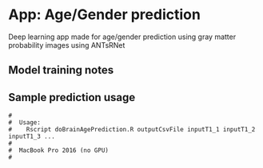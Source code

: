 # App:  Age/Gender prediction

Deep learning app made for age/gender prediction using gray matter probability images using ANTsRNet

## Model training notes


## Sample prediction usage

```
#
#  Usage:
#    Rscript doBrainAgePrediction.R outputCsvFile inputT1_1 inputT1_2 inputT1_3 ...
#
#  MacBook Pro 2016 (no GPU)
#

```

